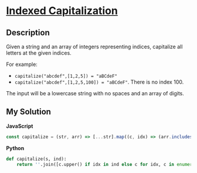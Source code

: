 # [Indexed Capitalization](https://www.codewars.com/kata/59cfc09a86a6fdf6df0000f1)

## Description

Given a string and an array of integers representing indices, capitalize all letters at the given indices.

For example:

- `capitalize("abcdef",[1,2,5]) = "aBCdeF"`
- `capitalize("abcdef",[1,2,5,100]) = "aBCdeF"`. There is no index 100.

The input will be a lowercase string with no spaces and an array of digits.

## My Solution

**JavaScript**

```js
const capitalize = (str, arr) => [...str].map((c, idx) => (arr.includes(idx) ? c.toUpperCase() : c)).join('');
```

**Python**

```py
def capitalize(s, ind):
    return ''.join([c.upper() if idx in ind else c for idx, c in enumerate(s)])
```

